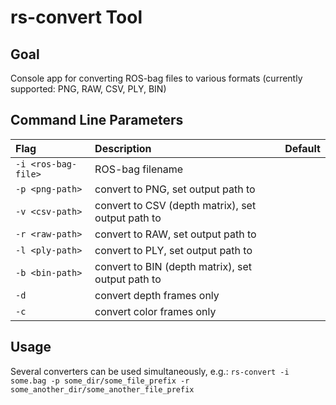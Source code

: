 # rs-convert Tool

## Goal

Console app for converting ROS-bag files to various formats \(currently supported: PNG, RAW, CSV, PLY, BIN\)

## Command Line Parameters

| Flag | Description | Default |
| :--- | :--- | :--- |
| `-i <ros-bag-file>` | ROS-bag filename |  |
| `-p <png-path>` | convert to PNG, set output path to  |  |
| `-v <csv-path>` | convert to CSV \(depth matrix\), set output path to  |  |
| `-r <raw-path>` | convert to RAW, set output path to  |  |
| `-l <ply-path>` | convert to PLY, set output path to  |  |
| `-b <bin-path>` | convert to BIN \(depth matrix\), set output path to  |  |
| `-d` | convert depth frames only |  |
| `-c` | convert color frames only |  |

## Usage

Several converters can be used simultaneously, e.g.: `rs-convert -i some.bag -p some_dir/some_file_prefix -r some_another_dir/some_another_file_prefix`

